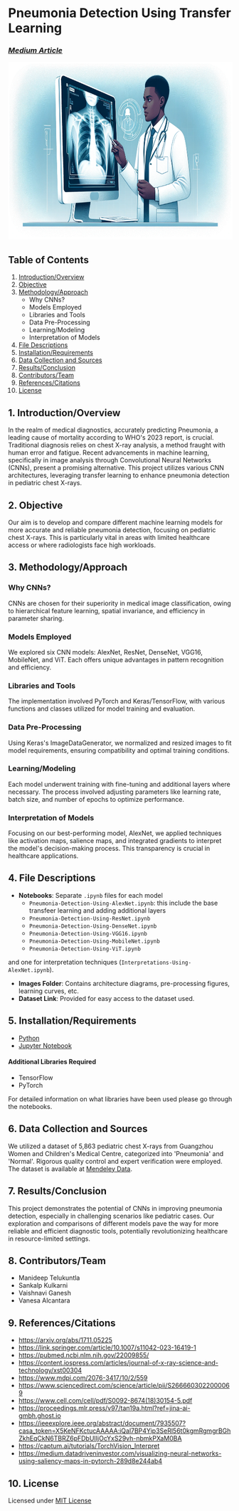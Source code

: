 # Pneumonia Detection Using Transfer Learning

### *[Medium Article](https://medium.com/@manideeptelukuntla/pneumonia-detection-using-transfer-learning-27275ce15148)*

<div align="center">
  <img src="https://github.com/vaap1997/Pneumonia_Detection_Using_Transfer_Learning/blob/main/Images/HeaderPicture.png" width="800" height="400" alt="Stock Portfolio Optimization">
</div>

## Table of Contents
1. [Introduction/Overview](#1-introductionoverview)
2. [Objective](#2-objective)
3. [Methodology/Approach](#3-methodologyapproach)
   - Why CNNs?
   - Models Employed
   - Libraries and Tools
   - Data Pre-Processing
   - Learning/Modeling
   - Interpretation of Models
4. [File Descriptions](#4-file-descriptions)
5. [Installation/Requirements](#5-installationrequirements)
6. [Data Collection and Sources](#6-data-collection-and-sources)
7. [Results/Conclusion](#7-resultsconclusion)
8. [Contributors/Team](#8-contributorsteam)
9. [References/Citations](#9-referencescitations)
10. [License](#10-license)

## 1. Introduction/Overview
In the realm of medical diagnostics, accurately predicting Pneumonia, a leading cause of mortality according to WHO's 2023 report, is crucial. Traditional diagnosis relies on chest X-ray analysis, a method fraught with human error and fatigue. Recent advancements in machine learning, specifically in image analysis through Convolutional Neural Networks (CNNs), present a promising alternative. This project utilizes various CNN architectures, leveraging transfer learning to enhance pneumonia detection in pediatric chest X-rays.

## 2. Objective
Our aim is to develop and compare different machine learning models for more accurate and reliable pneumonia detection, focusing on pediatric chest X-rays. This is particularly vital in areas with limited healthcare access or where radiologists face high workloads.

## 3. Methodology/Approach
### Why CNNs?
CNNs are chosen for their superiority in medical image classification, owing to hierarchical feature learning, spatial invariance, and efficiency in parameter sharing.

### Models Employed
We explored six CNN models: AlexNet, ResNet, DenseNet, VGG16, MobileNet, and ViT. Each offers unique advantages in pattern recognition and efficiency.

### Libraries and Tools
The implementation involved PyTorch and Keras/TensorFlow, with various functions and classes utilized for model training and evaluation.

### Data Pre-Processing
Using Keras's ImageDataGenerator, we normalized and resized images to fit model requirements, ensuring compatibility and optimal training conditions.

### Learning/Modeling
Each model underwent training with fine-tuning and additional layers where necessary. The process involved adjusting parameters like learning rate, batch size, and number of epochs to optimize performance.

### Interpretation of Models
Focusing on our best-performing model, AlexNet, we applied techniques like activation maps, salience maps, and integrated gradients to interpret the model's decision-making process. This transparency is crucial in healthcare applications.

## 4. File Descriptions
- **Notebooks**: Separate `.ipynb` files for each model
  - `Pneumonia-Detection-Using-AlexNet.ipynb`: this include the base transfeer learning and adding additional layers
  - `Pneumonia-Detection-Using-ResNet.ipynb`
  - `Pneumonia-Detection-Using-DenseNet.ipynb`
  - `Pneumonia-Detection-Using-VGG16.ipynb`
  - `Pneumonia-Detection-Using-MobileNet.ipynb`
  - `Pneumonia-Detection-Using-ViT.ipynb`
    
and one for interpretation techniques (`Interpretations-Using-AlexNet.ipynb`).
- **Images Folder**: Contains architecture diagrams, pre-processing figures, learning curves, etc.
- **Dataset Link**: Provided for easy access to the dataset used.

## 5. Installation/Requirements
- [Python](https://www.python.org/downloads/)
- [Jupyter Notebook](https://jupyter.org/install)
#### Additional Libraries Required
- TensorFlow
- PyTorch

For detailed information on what libraries have been used please go through the notebooks.

## 6. Data Collection and Sources
We utilized a dataset of 5,863 pediatric chest X-rays from Guangzhou Women and Children's Medical Centre, categorized into 'Pneumonia' and 'Normal'. Rigorous quality control and expert verification were employed. The dataset is available at [Mendeley Data](https://data.mendeley.com/datasets/rscbjbr9sj/2).

## 7. Results/Conclusion
This project demonstrates the potential of CNNs in improving pneumonia detection, especially in challenging scenarios like pediatric cases. Our exploration and comparisons of different models pave the way for more reliable and efficient diagnostic tools, potentially revolutionizing healthcare in resource-limited settings.

## 8. Contributors/Team
- Manideep Telukuntla
- Sankalp Kulkarni
- Vaishnavi Ganesh
- Vanesa Alcantara

## 9. References/Citations
  - https://arxiv.org/abs/1711.05225
  - https://link.springer.com/article/10.1007/s11042-023-16419-1
  - https://pubmed.ncbi.nlm.nih.gov/22009855/
  - https://content.iospress.com/articles/journal-of-x-ray-science-and-technology/xst00304
  - https://www.mdpi.com/2076-3417/10/2/559
  - https://www.sciencedirect.com/science/article/pii/S2666603022000069
  - https://www.cell.com/cell/pdf/S0092-8674(18)30154-5.pdf
  - https://proceedings.mlr.press/v97/tan19a.html?ref=jina-ai-gmbh.ghost.io
  - https://ieeexplore.ieee.org/abstract/document/7935507?casa_token=X5KeNFKctucAAAAA:iQal7BP4Yip3SeRl56t0kgmRgmgrBGhZkhEqCkN6TBRZ6pFDbUIIjOcYxS29vh-nbmkPXaM0BA
  - https://captum.ai/tutorials/TorchVision_Interpret
  - https://medium.datadriveninvestor.com/visualizing-neural-networks-using-saliency-maps-in-pytorch-289d8e244ab4

## 10. License
Licensed under [MIT License](https://github.com/ManideepTelukuntla/InvestigateTMDBMovieData/blob/master/LICENSE)

